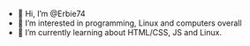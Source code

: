 - 👋 Hi, I’m @Erbie74
- 👀 I’m interested in programming, Linux and computers overall
- 🌱 I’m currently learning about HTML/CSS, JS and Linux.


<!---
Erbie74/Erbie74 is a ✨ special ✨ repository because its `README.md` (this file) appears on your GitHub profile.
You can click the Preview link to take a look at your changes.
--->
